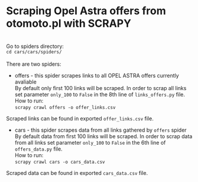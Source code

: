 # Scraping Opel Astra offers from otomoto.pl with SCRAPY
\
Go to spiders directory:\
```cd cars/cars/spiders/```\
\
There are two spiders:  

- offers - this spider scrapes links to all OPEL ASTRA offers currently avaliable\
By default only first 100 links will be scraped. In order to scrap all links set parameter ```only_100``` to ```False``` in the 8th line of ```links_offers.py``` file.  
How to run:\
```scrapy crawl offers -o offer_links.csv```


Scraped links can be found in exported ```offer_links.csv``` file.


- cars - this spider scrapes data from all links gathered by ```offers``` spider\
By default data from first 100 links will be scraped. In order to scrap data from all links set parameter ```only_100``` to ```False``` in the 6th line of ```offers_data.py``` file.  
How to run:\
```scrapy crawl cars -o cars_data.csv```


Scraped data can be found in exported ```cars_data.csv``` file.